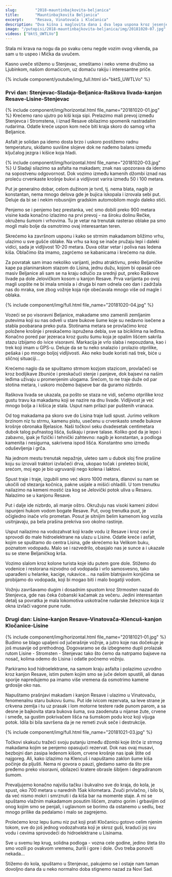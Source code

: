 ```yaml
---
slug:        "2018-mauntinbajkovita-beljanica"
title:       "Mauntinbajkovita Beljanica"
excerpt:     "Resava, Vinatovača i Kločanica"
description: "Dva kišna i maglovita dana i dva lepa uspona kroz jesenje šarenilo Beljanice i Kučaja."
image: "/putopisi/2018-mauntinbajkovita-beljanica/img/20181020-07.jpg"
videos: ["bktS_UWTLVo"]
---
```


Stala mi krava na nogu da po svaku cenu negde vozim ovog vikenda, pa sam u to uspeo i Mićka da uvučem. 

Kasno uveče stižemo u Stenjevac, smeštamo i neko vreme družimo sa Ljubinkom, našom domaćicom, uz domaću rakiju i 
interesantne priče.

{% include component/youtube/img_full.html id="bktS_UWTLVo" %}

### Prvi dan: Stenjevac-Sladaja-Beljanica-Raškova livada-kanjon Resave-Lisine-Stenjevac

{% include component/img/horizontal.html file_name="20181020-01.jpg" %}
Krećemo rano ujutro po kiši koja sipi. Prelazimo mali prevoj između Stenjevca i Stromstena, i iznad Resave obilazimo spomenik 
nastradalim rudarima. Odatle kreće uspon kom neće biti kraja skoro do samog vrha Beljanice.

Asfalt je solidan pa idemo dosta brzo i uskoro postižemo radnu temperaturu, skidamo suvišne slojeve dok ne nađemo balans
između ključalog jezgra i kišice koja hladi.

{% include component/img/horizontal.html file_name="20181020-03.jpg" %}
U Sladaji silazimo sa asfalta na makadam; znak nas upozorava da idemo na sopostvenu odgovornost. Dok vozimo između
kamenih džombi iznad nas proleću crvenkaste krošnje bukvi a vidljivost varira između 50 i 100 metara.

Put je generalno dobar, celom dužinom je tvrd, tj. nema blata, nagib je konstantan, nema mnogo delova gde je bujica 
iskopala i izrovala sebi put. Deluje da bi se i nekim robusnijim gradskim automobilom moglo daleko stići.

Penjemo se i penjemo bez prestanka, već smo dobili preko 900 metara visine kada konačno izlazimo na prvi prevoj - na
široku dolinu Rečke, okruženu šumom i vrhovima. Tu je vetar na trenutak rasterao oblake pa smo mogli malo bolje da 
osmotrimo ovaj interesantan teren.

Skrećemo ka završnom usponu i kako se strmim makadamom bližimo vrhu, ulazimo u sve gušće oblake. Na vrhu sa kog se inače
pružaju lepi i daleki vidici, sada je vidljivost 10-20 metara. Duva oštar vetar i poliva nas ledena kiša. Oblačimo šta 
imamo, zagrćemo se kabanicama i krećemo na dole.

Za povratak sam imao nekoliko varijanti, jednu atraktivnu, preko Beljaničke kape pa planinarskom stazom do Lisina, jednu
dužu, kojom bi opasali ceo masiv Beljanice ali sam se na kraju odlučio za srednji put, preko Raškove livade pa dole Jelovičkom
kosom u kanjon Resave. Prva varijanta po ovoj magli uopšte ne bi imala smisla a i druga bi nam odnela ceo dan i zadržala
nas do mraka, sve zbog vožnje koja nije obećavala mnogo više od magle i oblaka.

{% include component/img/full.html file_name="20181020-04.jpg" %}
 
Vozeći se po visoravni Beljanice, makadame smo zamenili zemljanim putevima koji su nas odveli u stare bukove šume koje su
nedavno isečene a stabla poobarana preko puta. Stotinama metara se provlačimo kroz položene krošnje i preskačemo ispružena 
debla, sve sa biciklima na leđima. Konačno pored par jezeraca kroz gustu šumu koja je opalim lišćem sakrila stazu izbijamo
do ivice visoravni. Markacija je vrlo slaba i nepouzdana, kao i trek koji imam u GPS-u. Deluje da se tu neko snalazio i
prolazio otprilike, pešaka i po mnogo boljoj vidljivosti. Ako neko bude koristi naš trek, biće u sličnoj situaciji...

Krećemo naglo da se spuštamo strmom kozjom stazicom, provlačeći se kroz bodljikave žbuniće i preskačući stenje i panjeve,
dok bajsevi na našim leđima uživaju u promenjenim ulogama. Srećom, to ne traje duže od par stotina metara, i uskoro možemo
bajseve bar da guramo nizbrdo. 

Raškova livada se ukazala, pa pošto se staza ne vidi, sečemo otprilike kroz gustu travu ka makadamu koji se nazire na
dnu livade. Vidljivost je već mnogo bolja a i kišica je stala. Usput nam prilazi par puštenih vranaca.

Od tog makadama pa skoro sve do Lisina traje ludi spust. Jurimo velikom brzinom niz tu strmu, kamenu pistu, usečenu u
crvenkasto smeđe bukove krošnje obronaka Bjelasice. Naši točkovi seku dvadesetak centimetara dubok talog pufnastog lišća,
šuškaju i prave talase. Koliko god da je lepo i zabavno, ipak je fizički i tehnički zahtevno: nagib je konstantan, a
podloga kamenita i nesigurna, sakrivena ispod lišća. Konstantno smo između oduševljenja i grča.

Na jednom mestu trenutak nepažnje, uleteo sam u dubok sloj fine prašine koju su izrovali traktori izvlačeći drva, ukopao
točak i preleteo bicikl, srećom, moj ego je bio ugruvaniji nego kolena i laktovi.

Spust traje i traje, izgubili smo već skoro 1000 metara, dlanovi su nam se ukočili od stezanja kočnica, pakne usijale a
mišići ohladili. U tom trenutku nailazimo na kemeni mostić iza kog se Jelovički potok uliva u Resavu. Nalazimo se u kanjonu
Resave. 

Put i dalje ide nizbrdo, ali manje oštro. Okružuju nas visoki kameni zidovi ispunjeni hukom vodom bogate Resave. Put, ovog
trenutka pust, je očigledno inače vrlo prometan. Posut je sitnijim belim kamenom kog vozila usitnjavaju, pa bela prašina
prekriva svo okolno rastinje.

Usput nailazimo na vodozahvat koji krade vodu iz Resave i kroz cevi je sprovodi do male hidroelektrane na ulazu u Lisine.
Odatle kreće i asfalt, kojim se spuštamo do centra Lisina, gde skrećemo ka Velikom buku, poznatom vodopadu. Malo se i 
razvedrilo, obasjalo nas je sunce a i ukazale su se stene Beljaničkog krša.

Vozimo slalom kroz kolone turista koje idu putem gore dole. Stižemo do vodenice i restorana nizvodno od vodopada i vrlo
samosvesno, tako uparađeni u helanke, kacige, rukavice... na našim blatnjavim konjićima se probijamo do vodopada, koji bi
mogao biti i malo bogatiji vodom.

Vožnju završavamo dugim i dosadnim spustom kroz Strmosten nazad do Stenjevca, gde nas čeka čobanski kačamak za večeru. 
Jedini interesantan detalj sa povratka je mala lokomotiva uskotračne rudarske železnice koja iz okna izvlači vagone pune rude.
 

### Drugi dan: Lisine-kanjon Resave-Vinatovača-Klencuš-kanjon Kločanice-Lisine

{% include component/img/horizontal.html file_name="20181021-01.jpg" %}
Budimo se blago upaljeni od jučerašnje vožnje, a jutro koje nas dočekuje je još musavije od prethodnog. Dogovaramo se da
izbegnemo dupli prolazak rutom Lisine - Stromsten - Stenjevac tako što ćemo da natrpamo bajseve na nosač, kolima odemo
do Lisina i odatle počnemo vožnju.

Parkiramo kod hidroelektrane, na samom kraju asfalta i polazimo uzvodno kroz kanjon Resave, istim putem kojim smo se juče
delom spustili, ali danas sporije napredujemo pa imamo više vremena da osmotrimo kamene grdosije oko nas.

Napuštamo prašnjavi makadam i kanjon Resave i ulazimo u Vinatovaču, fenomenalnu staru bukovu šumu. Put ide ivicom rezervata,
sa leve strane je crkvena zemlja i tu uz prasak i lom motorne testere rade punom parom, a sa desne je bajkovita stara bukova
šuma, sva zaodenuta u nijanse žute, crvene i smeđe, sa gustim pokrivačem lišća na šumskom podu kroz koji vijuga potok.
Idila bi bila savršena da je ne remeti zvuk seče i destrukcije.

{% include component/img/full.html file_name="20181021-03.jpg" %}

Točkovi skakuću tražeći svoju putanju između džombi koje štrče iz strmog makadama kojim se penjemo opasujući rezervat.
Dok nas ovaj musavi, bezbojni dan zasipa ledenom kišom, crvene krošnje nas ipak štite od najgoreg. Ali, kako izlazimo na
Klencuš i napuštamo zaklon šume kiša počinje da pljušti. Nema ni govora o pauzi, gledamo samo da što pre pređemo preko
visoravni, obilazeći kratere obrasle šibljem i degradiranom šumom. 

Prevaljujemo konačno najvišu tačku i bukvalno sve do kraja, do kola, je spust, oko 700 metara u narednih 15ak kilometara.
Zvuči privlačno, i bilo bi, da već nismo mokri i smrznuti i da kiša bar na momente staje. A mi se spuštamo vlažnim 
makadamom posutim lišćem, znatno gorim i grbavijim od onog kojim smo se penjali, i uglavnom se borimo da ostanemo u 
sedlu, bez mnogo prilike da pedalamo i malo se zagrejemo.

Prolećemo kroz lepu šumu niz put koji prati Kločanicu gotovo celim njenim tokom, sve do još jednog vodozahvata koji je
skroz guši, kradući joj svu vodu i cevima sprovodeći do hidroelektrane u Lisinama.

Sve u svemu lep krug, solidna podloga - vozna cele godine, jedino šteta što smo vozili po ovakvom vremenu, žurili i
gore i dole. Ovo treba ponoviti nekada...

Stižemo do kola, spuštamo u Stenjevac, pakujemo se i ostaje nam taman dovoljno dana da u neko normalno doba stignemo nazad 
za Novi Sad.